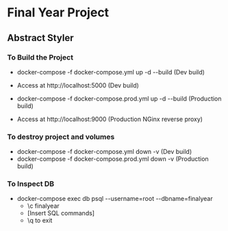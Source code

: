 # Final Year Project

## Abstract Styler

### To Build the Project

* docker-compose -f docker-compose.yml up -d --build (Dev build)
* Access at http://localhost:5000 (Dev build)

* docker-compose -f docker-compose.prod.yml up -d --build (Production build)
* Access at http://localhost:9000 (Production NGinx reverse proxy)

### To destroy project and volumes

* docker-compose -f docker-compose.yml down -v (Dev build)
* docker-compose -f docker-compose.prod.yml down -v (Production build)

### To Inspect DB

* docker-compose exec db psql --username=root --dbname=finalyear
    * \c finalyear
    * [Insert SQL commands]
    * \q to exit




